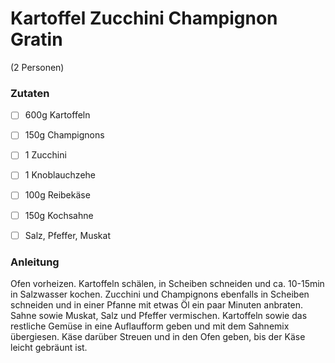# Kartoffel Zucchini Champignon Gratin
(2 Personen)

### Zutaten

- [ ] 600g Kartoffeln
- [ ] 150g Champignons
- [ ] 1 Zucchini
- [ ] 1 Knoblauchzehe
- [ ] 100g Reibekäse
- [ ] 150g Kochsahne
- [ ] Salz, Pfeffer, Muskat


### Anleitung
Ofen vorheizen. Kartoffeln schälen, in Scheiben schneiden und ca. 10-15min in Salzwasser kochen.
Zucchini und Champignons ebenfalls in Scheiben schneiden und in einer Pfanne
mit etwas Öl ein paar Minuten anbraten. Sahne sowie Muskat, Salz und Pfeffer vermischen. 
Kartoffeln sowie das restliche Gemüse in eine Auflaufform geben und mit dem Sahnemix übergiesen.
Käse darüber Streuen und in den Ofen geben, bis der Käse leicht gebräunt ist.
